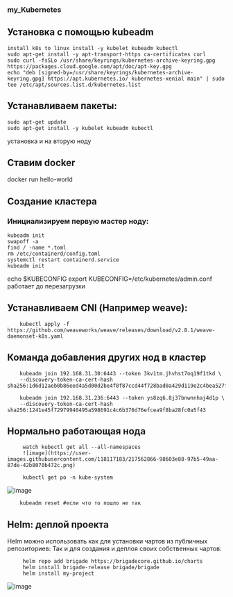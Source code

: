 ### my_Kubernetes 

## Установка с помощью kubeadm

    install k8s to linux install -y kubelet kubeadm kubectl
    sudo apt-get install -y apt-transport-https ca-certificates curl
    sudo curl -fsSLo /usr/share/keyrings/kubernetes-archive-keyring.gpg https://packages.cloud.google.com/apt/doc/apt-key.gpg
    echo "deb [signed-by=/usr/share/keyrings/kubernetes-archive-keyring.gpg] https://apt.kubernetes.io/ kubernetes-xenial main" | sudo tee /etc/apt/sources.list.d/kubernetes.list

## Устанавливаем пакеты:

    sudo apt-get update
    sudo apt-get install -y kubelet kubeadm kubectl
  
установка и на вторую ноду 

## Ставим docker

docker run hello-world

## Создание кластера
### Инициализируем первую мастер ноду:

    kubeadm init
    swapoff -a
    find / -name *.toml
    rm /etc/containerd/config.toml
    systemctl restart containerd.service
    kubeadm init
   
   echo $KUBECONFIG
   export KUBECONFIG=/etc/kubernetes/admin.conf 
   работает до перезагрузки
   
## Устанавливаем CNI (Например weave):
        kubectl apply -f https://github.com/weaveworks/weave/releases/download/v2.8.1/weave-daemonset-k8s.yaml
   
## Команда добавления других нод в кластер   
        kubeadm join 192.168.31.30:6443 --token 3kv1tm.jhvhst7oq19f1tkd \       
        --discovery-token-ca-cert-hash sha256:1d6d12aeb0b86eed4a5d00d2be4f0f87ccd44f728bad0a429d119e2c4bea527f

        kubeadm join 192.168.31.236:6443 --token ys8zq6.8j37bnwnnhaj4d1p \
        --discovery-token-ca-cert-hash sha256:1241e45f72979940495a598691c4c6b376d76efcea9f8ba28fc0a5f43
## Нормально работающая нода
         watch kubectl get all --all-namespaces
         ![image](https://user-images.githubusercontent.com/118117183/217562866-98603e88-97b5-49aa-87de-42b8070b472c.png)

         kubectl get po -n kube-system
         
![image](https://user-images.githubusercontent.com/118117183/217020377-2aa170bd-1bd9-46ce-981a-0766bc83fc2c.png)

        kubeadm reset #если что то пошло не так
## Helm: деплой проекта
Helm можно использовать как для установки чартов из публичных репозиториев:
Так и для создания и деплоя своих собственных чартов:

         helm repo add brigade https://brigadecore.github.io/charts
         helm install brigade-release brigade/brigade
         helm install my-project
         
![image](https://user-images.githubusercontent.com/118117183/218258250-ba145998-9cf2-42e3-8c49-3a28f8cde809.png)

        
